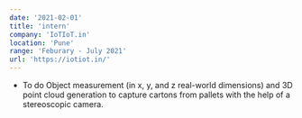 ```yaml
---
date: '2021-02-01'
title: 'intern'
company: 'IoTIoT.in'
location: 'Pune'
range: 'Feburary - July 2021'
url: 'https://iotiot.in/'
---
```


- To do Object measurement (in x, y, and z real-world dimensions) and 3D point cloud generation to capture cartons from pallets with the help of a stereoscopic camera.
